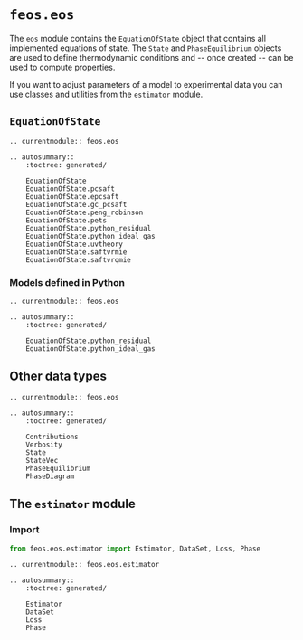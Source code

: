 # `feos.eos`

The `eos` module contains the `EquationOfState` object that contains all implemented equations of state.
The `State` and `PhaseEquilibrium` objects are used to define thermodynamic conditions and -- once created -- can be used to compute properties.

If you want to adjust parameters of a model to experimental data you can use classes and utilities from the `estimator` module.

## `EquationOfState`

```{eval-rst}
.. currentmodule:: feos.eos

.. autosummary::
    :toctree: generated/

    EquationOfState
    EquationOfState.pcsaft
    EquationOfState.epcsaft
    EquationOfState.gc_pcsaft
    EquationOfState.peng_robinson
    EquationOfState.pets
    EquationOfState.python_residual
    EquationOfState.python_ideal_gas
    EquationOfState.uvtheory
    EquationOfState.saftvrmie
    EquationOfState.saftvrqmie
```

### Models defined in Python

```{eval-rst}
.. currentmodule:: feos.eos

.. autosummary::
    :toctree: generated/

    EquationOfState.python_residual
    EquationOfState.python_ideal_gas
```

## Other data types

```{eval-rst}
.. currentmodule:: feos.eos

.. autosummary::
    :toctree: generated/

    Contributions
    Verbosity
    State
    StateVec
    PhaseEquilibrium
    PhaseDiagram
```

## The `estimator` module

### Import

```python
from feos.eos.estimator import Estimator, DataSet, Loss, Phase
```

```{eval-rst}
.. currentmodule:: feos.eos.estimator

.. autosummary::
    :toctree: generated/

    Estimator
    DataSet
    Loss
    Phase
```
